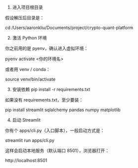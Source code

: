 1. 进入项目根目录

假设解压后目录是：

cd /Users/aaronkliu/Documents/project/crypto-quant-platform

2. 激活 Python 环境

你之前用的是 pyenv，确认进入虚拟环境：

pyenv activate <你的环境名>


或者用 venv / conda：

source venv/bin/activate

3. 安装依赖
pip install -r requirements.txt


如果没有 requirements.txt，至少要装：

pip install streamlit sqlalchemy pandas numpy matplotlib

4. 启动 Streamlit

你有个 apps/cli.py（入口脚本），一般启动方式是：

streamlit run apps/cli.py


这样会启动本地服务（默认端口 8501），浏览器打开：

http://localhost:8501